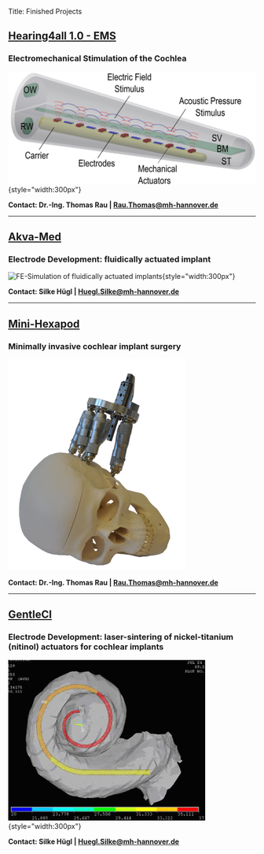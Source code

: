 Title: Finished Projects

## [Hearing4all 1.0 - EMS ](zz_finished/ems.html)

### Electromechanical Stimulation of the Cochlea

![EMS](zz_finished/ems/ems.png){style="width:300px"}

**Contact: Dr.-Ing. Thomas Rau | Rau.Thomas@mh-hannover.de**

---
## [Akva-Med](zz_finished/akvamed.html)
 
### Electrode Development: fluidically actuated implant

![FE-Simulation of fluidically actuated implants](zz_finished/akvamed/akvamed3.png){style="width:300px"}

**Contact: Silke Hügl | Huegl.Silke@mh-hannover.de**

---
## [Mini-Hexapod](zz_finished/hexapod2.html)

### Minimally invasive cochlear implant surgery

![Gough-Stewart platform (Hexapod) on the skull](zz_finished/hexapod2/hexapod_v02.png)

**Contact: Dr.-Ing. Thomas Rau | Rau.Thomas@mh-hannover.de**


---
## [GentleCI](zz_finished/gentleci.html)

### Electrode Development: laser-sintering of nickel-titanium (nitinol) actuators for cochlear implants

![FE-Simulation of electrode carrier equipped with actuator from shape-memory-alloy](zz_finished/gentleci/gentleci1.png){style="width:300px"}

**Contact: Silke Hügl | Huegl.Silke@mh-hannover.de**
